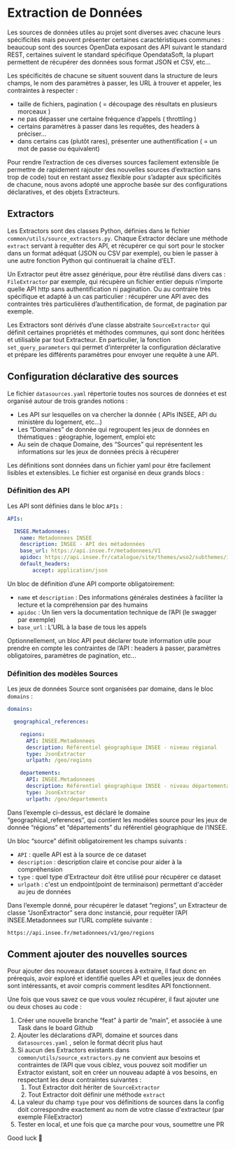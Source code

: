 # Extraction de Données

Les sources de données utiles au projet sont diverses avec chacune leurs spécificités mais peuvent présenter certaines caractéristiques communes : beaucoup sont des sources OpenData exposant des API suivant le standard REST, certaines suivent le standard spécifique OpendataSoft, la plupart permettent de récupérer des données sous format JSON et CSV, etc…

Les spécificités de chacune se situent souvent dans la structure de leurs champs, le nom des paramètres à passer, les URL à trouver et appeler, les contraintes à respecter :

- taille de fichiers, pagination ( = découpage des résultats en plusieurs morceaux )
- ne pas dépasser une certaine fréquence d’appels ( throttling )
- certains paramètres à passer dans les requêtes, des headers à préciser…
- dans certains cas (plutôt rares), présenter une authentification ( = un mot de passe ou équivalent)

Pour rendre l’extraction de ces diverses sources facilement extensible (ie permettre de rapidement rajouter des nouvelles sources d’extraction sans trop de code) tout en restant assez flexible pour s’adapter aux spécificités de chacune, nous avons adopté une approche basée sur des configurations déclaratives, et des objets Extracteurs.

## Extractors

Les Extractors sont des classes Python, définies dans le fichier `common/utils/source_extractors.py`. Chaque Extractor déclare une méthode `extract` servant à requêter des API, et récupérer ce qui sort pour le stocker dans un format adéquat (JSON ou CSV par exemple), ou bien le passer à une autre fonction Python qui continuerait la chaîne d’ELT.

Un Extractor peut être assez générique, pour être réutilisé dans divers cas : `FileExtractor` par exemple, qui récupère un fichier entier depuis n’importe quelle API http sans authentification ni pagination. Ou au contraire très spécifique et adapté à un cas particulier : récupérer une API avec des contraintes très particulières d’authentification, de format, de pagination par exemple.

Les Extractors sont dérivés d’une classe abstraite `SourceExtractor` qui définit certaines propriétés et méthodes communes, qui sont donc héritées et utilisable par tout Extracteur. En particulier, la fonction `set_query_parameters` qui permet d’interpréter la configuration déclarative et prépare les différents paramètres pour envoyer une requête à une API.

## Configuration déclarative des sources

Le fichier `datasources.yaml` répertorie toutes nos sources de données et est organisé autour de trois grandes notions :

- Les API sur lesquelles on va chercher la donnée ( APIs INSEE, API du ministère du logement, etc…)
- Les “Domaines” de donnée qui regroupent les jeux de données en thématiques : géographie, logement, emploi etc
- Au sein de chaque Domaine, des “Sources” qui représentent les informations sur les jeux de données précis à récupérer

Les définitions sont données dans un fichier yaml pour être facilement lisibles et extensibles. Le fichier est organisé en deux grands blocs :

### Définition des API

Les API sont définies dans le bloc `APIs` :

```yaml
APIs:

  INSEE.Metadonnees:
    name: Metadonnees INSEE
    description: INSEE - API des métadonnées
    base_url: https://api.insee.fr/metadonnees/V1
    apidoc: https://api.insee.fr/catalogue/site/themes/wso2/subthemes/insee/pages/item-info.jag?name=M%C3%A9tadonn%C3%A9es&version=V1&provider=insee
    default_headers:
        accept: application/json
```

Un bloc de définition d’une API comporte obligatoirement: 

- `name` et `description` : Des informations générales destinées à faciliter la lecture et la compréhension par des humains
- `apidoc` : Un lien vers la documentation technique de l’API (le swagger par exemple)
- `base_url` : L’URL à la base de tous les appels

Optionnellement, un bloc API peut déclarer toute information utile pour prendre en compte les contraintes de l’API : headers à passer, paramètres obligatoires, paramètres de pagination, etc…

### Définition des modèles Sources

Les jeux de données Source sont organisées par domaine, dans le bloc `domains` :

```yaml
domains:

  geographical_references:

    regions:
      API: INSEE.Metadonnees
      description: Référentiel géographique INSEE - niveau régional
      type: JsonExtractor
      urlpath: /geo/regions

    departements:
      API: INSEE.Metadonnees
      description: Référentiel géographique INSEE - niveau départemental
      type: JsonExtractor
      urlpath: /geo/departements
```

Dans l’exemple ci-dessus, est déclaré le domaine “geographical_references”, qui contient les modèles source pour les jeux de donnée “régions” et “départements” du référentiel géographique de l’INSEE.

Un bloc “source” définit obligatoirement les champs suivants :

- `API` : quelle API est à la source de ce dataset
- `description` : description claire et concise pour aider à la compréhension
- `type` : quel type d’Extracteur doit être utilisé pour récupérer ce dataset
- `urlpath` : c'est un endpoint(point de terminaison) permettant d'accèder au jeu de données
  
Dans l’exemple donné, pour récupérer le dataset “regions”, un Extracteur de classe “JsonExtractor” sera donc instancié, pour requêter l’API INSEE.Metadonnees sur l’URL complète suivante :

`https://api.insee.fr/metadonnees/v1/geo/regions`

## Comment ajouter des nouvelles sources

Pour ajouter des nouveaux dataset sources à extraire, il faut donc en prérequis, avoir exploré et identifié quelles API et quelles jeux de données sont intéressants, et avoir compris comment lesdites API fonctionnent.

Une fois que vous savez ce que vous voulez récupérer, il faut ajouter une ou deux choses au code :

1. Créer une nouvelle branche “feat” à partir de “main”, et associée à une Task dans le board Github
2. Ajouter les déclarations d’API, domaine et sources dans `datasources.yaml` , selon le format décrit plus haut
3. Si aucun des Extractors existants dans `common/utils/source_extractors.py` ne convient aux besoins et contraintes de l’API que vous ciblez, vous pouvez soit modifier un Extractor existant, soit en créer un nouveau adapté à vos besoins, en respectant les deux contraintes suivantes :
    1. Tout Extractor doit hériter de `SourceExtractor`
    2. Tout Extractor doit définir une méthode `extract`
4. La valeur du champ `type` pour vos définitions de sources dans la config doit correspondre exactement au nom de votre classe d'extracteur (par exemple FileExtractor)
5. Tester en local, et une fois que ça marche pour vous, soumettre une PR 

Good luck 🙂

